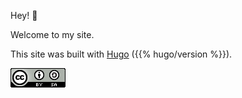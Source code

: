 ---
---

<!-- markdownlint-disable MD041 -->

Hey! :wave:

Welcome to my site.

This site was built with [Hugo] ({{% hugo/version %}}).

[![LICENSE](/images/cc-by-sa-4.0-88x31.png)](https://github.com/fdschonborn/fdschonborn.github.io/blob/main/LICENSE)

[hugo]: https://gohugo.io/

